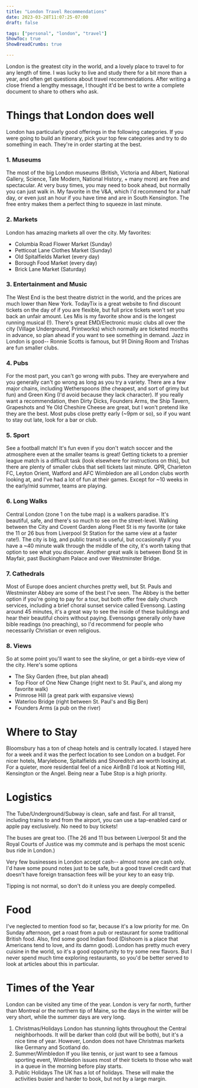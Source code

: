 ```yaml
---
title: "London Travel Recommendations"
date: 2023-03-28T11:07:25-07:00
draft: false

tags: ["personal", "london", "travel"]
ShowToc: true
ShowBreadCrumbs: true

---
```


London is the greatest city in the world, and a lovely place to travel to for any length of time. I was lucky to live and study there for a bit more than a year, and often get questions about travel recommendations. After writing a close friend a lengthy message, I thought it'd be best to write a complete document to share to others who ask.

# Things that London does well
London has particularly good offerings in the following categories. If you were going to build an itinerary, pick your top few categories and try to do something in each. They're in order starting at the best. 

### 1. Museums

The most of the big London museums (British, Victoria and Albert, National Gallery, Science, Tate Modern, National History, + many more) are free and spectacular. At very busy times, you may need to book ahead, but normally you can just walk in. My favorite in the V&A, which I'd recommend for a half day, or even just an hour if you have time and are in South Kensington. The free entry makes them a perfect thing to squeeze in last minute.


### 2. Markets

London has amazing markets all over the city. My favorites:
* Columbia Road Flower Market (Sunday)
* Petticoat Lane Clothes Market (Sunday)
* Old Spitalfields Market (every day)
* Borough Food Market (every day)
* Brick Lane Market (Saturday)

### 3. Entertainment and Music

The West End is the best theatre district in the world, and the prices are much lower than New York. TodayTix is a great website to find discount tickets on the day of if you are flexible, but full price tickets won't set you back an unfair amount. Les Mis is my favorite show and is the longest running musical (!). There's great EMD/Electronic music clubs all over the city (Village Underground, Printworks) which normally are ticketed months in advance, so plan ahead if you want to see something in demand. Jazz in London is good-- Ronnie Scotts is famous, but 91 Dining Room and Trishas are fun smaller clubs.

### 4. Pubs 

For the most part, you can't go wrong with pubs. They are everywhere and you generally can't go wrong as long as you try a variety. There are a few major chains, including Wetherspoons (the cheapest, and sort of grimy but fun) and Green King (I'd avoid because they lack character). If you really want a recommendation, then Dirty Dicks, Founders Arms, the Ship Tavern, Grapeshots and Ye Old Cheshire Cheese are great, but I won't pretend like they are the best. Most pubs close pretty early (~9pm or so), so if you want to stay out late, look for a bar or club.

### 5. Sport

See a football match! It's fun even if you don't watch soccer and the atmosphere even at the smaller teams is great! Getting tickets to a premier league match is a difficult task (look elsewhere for instructions on this), but there are plenty of smaller clubs that sell tickets last minute. QPR, Charleton FC, Leyton Orient, Watford and AFC Wimbledon are all London clubs worth looking at, and I've had a lot of fun at their games. Except for ~10 weeks in the early/mid summer, teams are playing.

### 6. Long Walks

Central London (zone 1 on the tube map) is a walkers paradise. It's beautiful, safe, and there's so much to see on the street-level. Walking between the City and Covent Garden along Fleet St is my favorite (or take the 11 or 26 bus from Liverpool St Station for the same view at a faster rate!). The city is big, and public transit is useful, but occasionally if you have a ~40 minute walk through the middle of the city, it's worth taking that option to see what you discover. Another great walk is between Bond St in Mayfair, past Buckingham Palace and over Westminster Bridge.

### 7. Cathedrals

Most of Europe does ancient churches pretty well, but St. Pauls and Westminster Abbey are some of the best I've seen. The Abbey is the better option if you're going to pay for a tour, but both offer free daily church services, including a brief choral sunset service called Evensong. Lasting around 45 minutes, it's a great way to see the inside of these buildings and hear their beautiful choirs without paying. Evensongs generally only have bible readings (no preaching), so I'd recommend for people who necessarily Christian or even religious.

### 8. Views
So at some point you'll want to see the skyline, or get a birds-eye view of the city. Here's some options

* The Sky Garden (free, but plan ahead)
* Top Floor of One New Change (right next to St. Paul's, and along my favorite walk)
* Primrose Hill (a great park with expansive views)
* Waterloo Bridge (right between St. Paul's and Big Ben)
* Founders Arms (a pub on the river)


# Where to Stay
Bloomsbury has a ton of cheap hotels and is centrally located. I stayed here for a week and it was the perfect location to see London on a budget. For nicer hotels, Marylebone, Spitalfields and Shoreditch are worth looking at. For a quieter, more residential feel of a nice AirBnB I'd look at Notting Hill, Kensington or the Angel. Being near a Tube Stop is a high priority.


# Logistics  
The Tube/Underground/Subway is clean, safe and fast. For all transit, including trains to and from the airport, you can use a tap-enabled card or apple pay exclusively. No need to buy tickets!

The buses are great too. (The 26 and 11 bus between Liverpool St and the Royal Courts of Justice was my commute and is perhaps the most scenic bus ride in London.)

Very few businesses in London accept cash-- almost none are cash only. I'd have some pound notes just to be safe, but a good travel credit card that doesn't have foreign transaction fees will be your key to an easy trip.

Tipping is not normal, so don't do it unless you are deeply compelled. 

# Food
I've neglected to mention food so far, because it's a low priority for me. On Sunday afternoon, get a roast from a pub or restaurant for some traditional British food. Also, find some good Indian food (Dishoom is a place that Americans tend to love, and its damn good). London has pretty much every cuisine in the world, so it's a good opportunity to try some new flavors. But I never spend much time exploring restaurants, so you'd be better served to look at articles about this in particular. 

# Times of the Year
London can be visited any time of the year. London is very far north, further than Montreal or the northern tip of Maine, so the days in the winter will be very short, while the summer days are very long. 
1. Christmas/Holidays
London has stunning lights throughout the Central neighborhoods. It will be darker than cold (but will be both), but it's a nice time of year. However, London does not have Christmas markets like Germany and Scotland do.
2. Summer/Wimbledon
If you like tennis, or just want to see a famous sporting event, Wimbledon issues most of their tickets to those who wait in a queue in the morning before play starts. 
3. Public Holidays
The UK has a lot of holidays. These will make the activities busier and harder to book, but not by a large margin.
